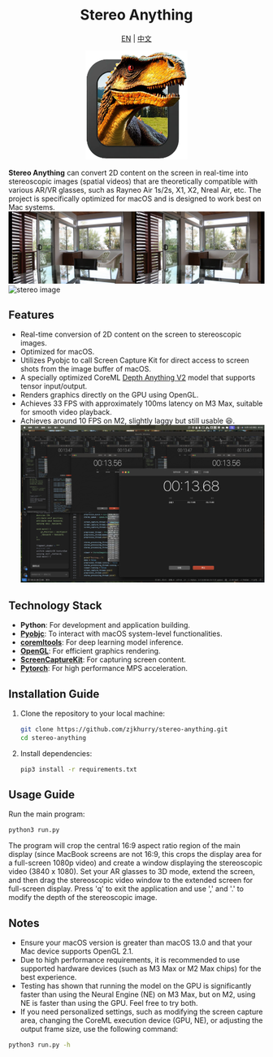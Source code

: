 <center>

# Stereo Anything

[EN](readme.md) | [中文](doc/readme_cn.md)


<img src="img/icon.png" alt="ico" style="width: 200px; height: auto;">
</center>

**Stereo Anything** can convert 2D content on the screen in real-time into stereoscopic images (spatial videos) that are theoretically compatible with various AR/VR glasses, such as Rayneo Air 1s/2s, X1, X2, Nreal Air, etc. The project is specifically optimized for macOS and is designed to work best on Mac systems.
![stereo image](img/1.jpeg)
![stereo image](img/2.gif)

## Features

- Real-time conversion of 2D content on the screen to stereoscopic images.
- Optimized for macOS.
- Utilizes Pyobjc to call Screen Capture Kit for direct access to screen shots from the image buffer of macOS.
- A specially optimized CoreML [Depth Anything V2](https://github.com/DepthAnything/Depth-Anything-V2) model that supports tensor input/output.
- Renders graphics directly on the GPU using OpenGL.
- Achieves 33 FPS with approximately 100ms latency on M3 Max, suitable for smooth video playback.
- Achieves around 10 FPS on M2, slightly laggy but still usable :satisfied:.
![delay](img/delay.jpeg)

## Technology Stack

- **Python**: For development and application building.
- **[Pyobjc](https://github.com/ronaldoussoren/pyobjc/tree/master)**: To interact with macOS system-level functionalities.
- **[coremltools](https://github.com/apple/coremltools/tree/main)**: For deep learning model inference.
- **[OpenGL](https://pyopengl.sourceforge.net/)**: For efficient graphics rendering.
- **[ScreenCaptureKit](https://developer.apple.com/documentation/screencapturekit?language=objc)**: For capturing screen content.
- **[Pytorch](https://pytorch.org/)**: For high performance MPS acceleration.

## Installation Guide

1. Clone the repository to your local machine:
   ```bash
   git clone https://github.com/zjkhurry/stereo-anything.git
   cd stereo-anything
   ```

2. Install dependencies:
   ```bash
   pip3 install -r requirements.txt
   ```

## Usage Guide

Run the main program:
```bash
python3 run.py
```
The program will crop the central 16:9 aspect ratio region of the main display (since MacBook screens are not 16:9, this crops the display area for a full-screen 1080p video) and create a window displaying the stereoscopic video (3840 x 1080). Set your AR glasses to 3D mode, extend the screen, and then drag the stereoscopic video window to the extended screen for full-screen display. Press 'q' to exit the application and use ',' and '.' to modify the depth of the stereoscopic image.

## Notes

- Ensure your macOS version is greater than macOS 13.0 and that your Mac device supports OpenGL 2.1.
- Due to high performance requirements, it is recommended to use supported hardware devices (such as M3 Max or M2 Max chips) for the best experience.
- Testing has shown that running the model on the GPU is significantly faster than using the Neural Engine (NE) on M3 Max, but on M2, using NE is faster than using the GPU. Feel free to try both.
- If you need personalized settings, such as modifying the screen capture area, changing the CoreML execution device (GPU, NE), or adjusting the output frame size, use the following command:
```bash
python3 run.py -h
```